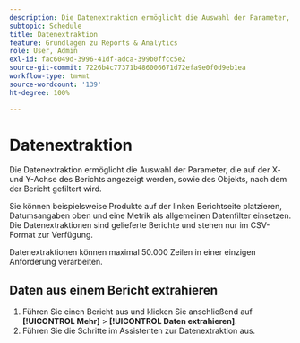 ```yaml
---
description: Die Datenextraktion ermöglicht die Auswahl der Parameter, die auf der X- und Y-Achse des Berichts angezeigt werden, sowie des Objekts, nach dem der Bericht gefiltert wird.
subtopic: Schedule
title: Datenextraktion
feature: Grundlagen zu Reports & Analytics
role: User, Admin
exl-id: fac6049d-3996-41df-adca-399b0ffcc5e2
source-git-commit: 7226b4c77371b486006671d72efa9e0f0d9eb1ea
workflow-type: tm+mt
source-wordcount: '139'
ht-degree: 100%

---
```


# Datenextraktion

Die Datenextraktion ermöglicht die Auswahl der Parameter, die auf der X- und Y-Achse des Berichts angezeigt werden, sowie des Objekts, nach dem der Bericht gefiltert wird.

Sie können beispielsweise Produkte auf der linken Berichtseite platzieren, Datumsangaben oben und eine Metrik als allgemeinen Datenfilter einsetzen. Die Datenextraktionen sind gelieferte Berichte und stehen nur im CSV-Format zur Verfügung.

Datenextraktionen können maximal 50.000 Zeilen in einer einzigen Anforderung verarbeiten.

## Daten aus einem Bericht extrahieren

1. Führen Sie einen Bericht aus und klicken Sie anschließend auf **[!UICONTROL Mehr]** > **[!UICONTROL Daten extrahieren]**.
1. Führen Sie die Schritte im Assistenten zur Datenextraktion aus.
